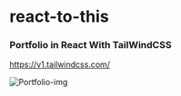 # react-to-this

### Portfolio in React With TailWindCSS
https://v1.tailwindcss.com/

![Portfolio-img](https://user-images.githubusercontent.com/80286982/134841148-fb4f9061-306d-472a-9d68-fd636ad8a52a.png)

